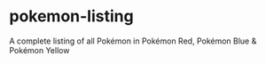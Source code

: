 # pokemon-listing
 A complete listing of all Pokémon in Pokémon Red, Pokémon Blue & Pokémon Yellow 

